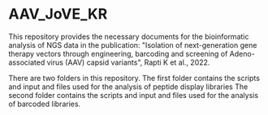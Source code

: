 # AAV_JoVE_KR
This repository provides the necessary documents for the bioinformatic analysis of NGS data in the publication: 
"Isolation of next-generation gene therapy vectors through engineering, barcoding and screening of Adeno-associated virus (AAV) capsid variants", 
Rapti K et al., 2022.

There are two folders in this repository.
The first folder contains the scripts and input and files used for the analysis of peptide display libraries
The second folder contains the scripts and input and files used for the analysis of barcoded libraries. 
